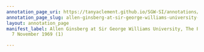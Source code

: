 ```yaml
---
annotation_page_uri: https://tanyaclement.github.io/SGW-SI/annotations/allen-ginsberg-at-sir-george-williams-university-the-poetry-series-7-november-1969-1--canvas-1-toc.json
annotation_page_slug: allen-ginsberg-at-sir-george-williams-university-the-poetry-series-7-november-1969-1--canvas-1-toc
layout: annotation_page
manifest_label: Allen Ginsberg at Sir George Williams University, The Poetry Series,
  7 November 1969 (1)

---
```

